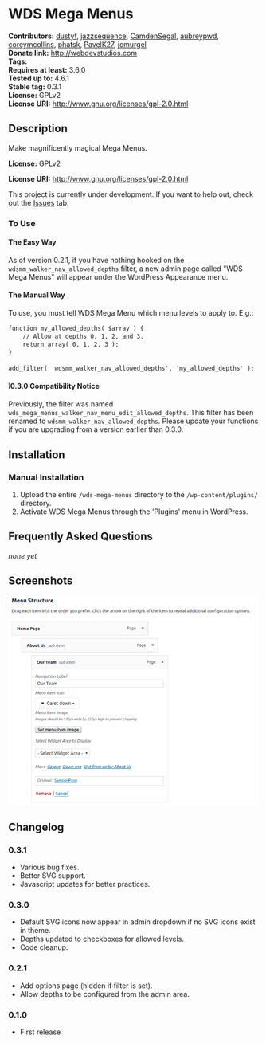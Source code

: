 # WDS Mega Menus
**Contributors:**      [dustyf](https://github.com/dustyf), [jazzsequence](https://github.com/jazzsequence), [CamdenSegal](https://github.com/CamdenSegal), [aubreypwd](https://github.com/aubreypwd), [coreymcollins](https://github.com/coreymcollins), [phatsk](https://github.io/phatsk), [PavelK27](https://github.com/PavelK27), [jomurgel](https://github.com/jomurgel)  
**Donate link:**       http://webdevstudios.com  
**Tags:**  
**Requires at least:** 3.6.0  
**Tested up to:**      4.6.1  
**Stable tag:**        0.3.1  
**License:**           GPLv2  
**License URI:**       http://www.gnu.org/licenses/gpl-2.0.html  

## Description ##

Make magnificently magical Mega Menus.

**License:**           GPLv2

**License URI:**       http://www.gnu.org/licenses/gpl-2.0.html

This project is currently under development. If you want to help out,
check out the [Issues](https://github.com/WebDevStudios/WDS-Mega-Menu/issues) tab.

### To Use

#### The Easy Way

As of version 0.2.1, if you have nothing hooked on the `wdsmm_walker_nav_allowed_depths` filter, a
new admin page called "WDS Mega Menus" will appear under the WordPress Appearance menu.

#### The Manual Way

To use, you must tell WDS Mega Menu which menu levels to apply to. E.g.:

```
function my_allowed_depths( $array ) {
	// Allow at depths 0, 1, 2, and 3.
	return array( 0, 1, 2, 3 );
}

add_filter( 'wdsmm_walker_nav_allowed_depths', 'my_allowed_depths' );
```

#### ❕0.3.0 Compatibility Notice

Previously, the filter was named `wds_mega_menus_walker_nav_menu_edit_allowed_depths`. This filter has been renamed to `wdsmm_walker_nav_allowed_depths`. Please update your functions if you are upgrading from a version earlier than 0.3.0.

## Installation ##

### Manual Installation ###

1. Upload the entire `/wds-mega-menus` directory to the `/wp-content/plugins/` directory.
2. Activate WDS Mega Menus through the 'Plugins' menu in WordPress.

## Frequently Asked Questions ##
_none yet_

## Screenshots ##
![Menu Editor Item View](assets/screenshot-1.png?raw=true)

## Changelog ##

### 0.3.1 ###
* Various bug fixes.
* Better SVG support.
* Javascript updates for better practices.

### 0.3.0 ###
* Default SVG icons now appear in admin dropdown if no SVG icons exist in theme.
* Depths updated to checkboxes for allowed levels.
* Code cleanup.

### 0.2.1 ###
* Add options page (hidden if filter is set).
* Allow depths to be configured from the admin area.

### 0.1.0 ###
* First release

